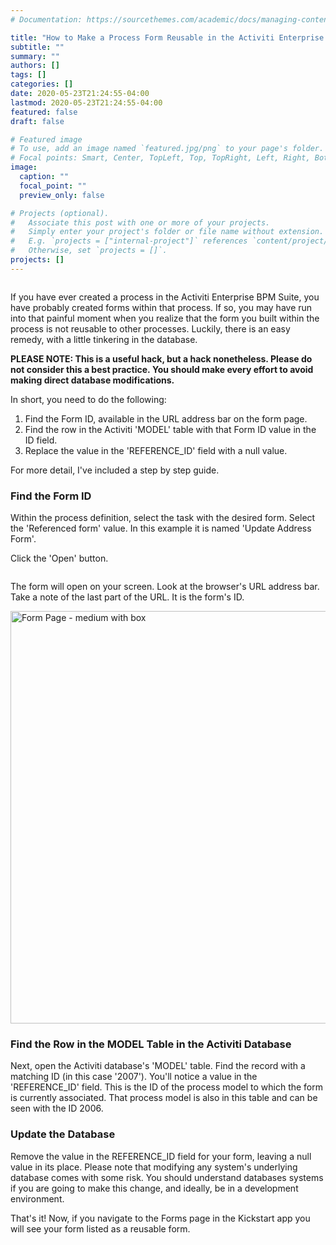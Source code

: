 ```yaml
---
# Documentation: https://sourcethemes.com/academic/docs/managing-content/

title: "How to Make a Process Form Reusable in the Activiti Enterprise Bpm Suite"
subtitle: ""
summary: ""
authors: []
tags: []
categories: []
date: 2020-05-23T21:24:55-04:00
lastmod: 2020-05-23T21:24:55-04:00
featured: false
draft: false

# Featured image
# To use, add an image named `featured.jpg/png` to your page's folder.
# Focal points: Smart, Center, TopLeft, Top, TopRight, Left, Right, BottomLeft, Bottom, BottomRight.
image:
  caption: ""
  focal_point: ""
  preview_only: false

# Projects (optional).
#   Associate this post with one or more of your projects.
#   Simply enter your project's folder or file name without extension.
#   E.g. `projects = ["internal-project"]` references `content/project/deep-learning/index.md`.
#   Otherwise, set `projects = []`.
projects: []
---
```

<img alt="" src="https://jasonjolley.com/blog/wp-content/uploads/2015/09/091415_0329_Howtomakeap1.jpg">

If you have ever created a process in the Activiti Enterprise BPM Suite, you have probably created forms within that process. If so, you may have run into that painful moment when you realize that the form you built within the process is not reusable to other processes. Luckily, there is an easy remedy, with a little tinkering in the database.

<strong>PLEASE NOTE: This is a useful hack, but a hack nonetheless. Please do not consider this a best practice.&nbsp;You should make every effort&nbsp;to avoid making direct database modifications.</strong>

In short, you need to do the following:
<ol>
 	<li>Find the Form ID, available in the URL address bar on the form page.</li>
 	<li>Find the row in the Activiti 'MODEL' table with that Form ID value in the ID field.</li>
 	<li>Replace the value in the 'REFERENCE_ID' field with a null value.</li>
</ol>
For more detail, I've included a step by step guide.
<h3>Find the Form ID</h3>
Within the process definition, select the task with the desired form. Select the 'Referenced form' value. In this example it is named 'Update Address Form'.

<img alt="" src="https://jasonjolley.com/blog/wp-content/uploads/2015/09/091415_0329_Howtomakeap2.jpg">

Click the 'Open' button.

<img alt="" src="https://jasonjolley.com/blog/wp-content/uploads/2015/09/091415_0329_Howtomakeap3.jpg">

The form will open on your screen. Look at the browser's URL address bar. Take a note of the last part of the URL. It is the form's ID.

<a href="https://jasonjolley.com/blog/wp-content/uploads/2015/09/Form-Page-medium-with-box.jpg"><img width="799" height="660" class="alignnone wp-image-394 " alt="Form Page - medium with box" src="https://jasonjolley.com/blog/wp-content/uploads/2015/09/Form-Page-medium-with-box.jpg"></a>
<h3>Find the Row in the MODEL Table in the Activiti Database</h3>
Next, open the Activiti database's 'MODEL' table. Find the record with a matching ID (in this case '2007'). You'll notice a value in the 'REFERENCE_ID' field. This is the ID of the process model to which the form is currently associated. That process model is also in this table and can be seen with the ID 2006.

<img alt="" src="https://jasonjolley.com/blog/wp-content/uploads/2015/09/091415_0329_Howtomakeap5.jpg">
<h3>Update the Database</h3>
Remove the value in the REFERENCE_ID field for your form, leaving a null value in its place. Please note that modifying any system's underlying database comes with some risk. You should understand databases systems if you are going to make this change, and ideally, be in a development environment.

<img alt="" src="https://jasonjolley.com/blog/wp-content/uploads/2015/09/091415_0329_Howtomakeap6.jpg">

That's it! Now, if you navigate to the Forms page in the Kickstart app you will see your form listed as a reusable form.

<img alt="" src="https://jasonjolley.com/blog/wp-content/uploads/2015/09/091415_0329_Howtomakeap7.jpg">
